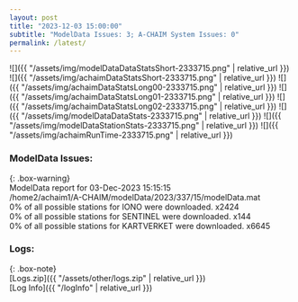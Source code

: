 ```yaml
---
layout: post
title: "2023-12-03 15:00:00"
subtitle: "ModelData Issues: 3; A-CHAIM System Issues: 0"
permalink: /latest/
---
```


![]({{ "/assets/img/modelDataDataStatsShort-2333715.png" | relative_url }})
![]({{ "/assets/img/achaimDataStatsShort-2333715.png" | relative_url }})
![]({{ "/assets/img/achaimDataStatsLong00-2333715.png" | relative_url }})
![]({{ "/assets/img/achaimDataStatsLong01-2333715.png" | relative_url }})
![]({{ "/assets/img/achaimDataStatsLong02-2333715.png" | relative_url }})
![]({{ "/assets/img/modelDataDataStats-2333715.png" | relative_url }})
![]({{ "/assets/img/modelDataStationStats-2333715.png" | relative_url }})
![]({{ "/assets/img/achaimRunTime-2333715.png" | relative_url }})


### ModelData Issues:  
  
{: .box-warning}  
 ModelData report for 03-Dec-2023 15:15:15   
 /home2/achaim1/A-CHAIM/modelData/2023/337/15/modelData.mat   
 0% of all possible stations for IONO were downloaded. x2424   
 0% of all possible stations for SENTINEL were downloaded. x144   
 0% of all possible stations for KARTVERKET were downloaded. x6645   
  


### Logs:  
  
{: .box-note}  
[Logs.zip]({{ "/assets/other/logs.zip" | relative_url }})  
[Log Info]({{ "/logInfo" | relative_url }})  
